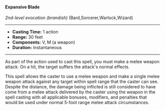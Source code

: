 #### Expansive Blade
*2nd-level evocation* *(brandish)* (Bard,Sorcerer,Warlock,Wizard)
___
- **Casting Time:** 1 action
- **Range:** 30 feet
- **Components:** V, M (a weapon)
- **Duration:** Instantaneous
---
As part of the action used to cast this spell, you must make a melee weapon attack. On a hit, the target suffers the attack's normal effects.

This spell allows the caster to use a melee weapon and make a single melee weapon attack against any target within spell range that the caster can see. Despite the distance, the damage being inflicted is still considered to have come from a melee attack delivered by the caster using the weapon in the spell casting with all applicable bonuses, modifiers, and penalties that would be used under normal 5-foot range melee attack circumstances.

